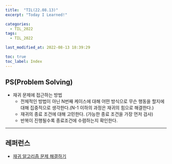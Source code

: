 ```yaml
---
title:  "TIL(22.08.13)"
excerpt: "Today I Learned!"

categories:
  - TIL_2022
tags:
  - TIL_2022

last_modified_at: 2022-08-13 18:39:29

toc: true
toc_label: Index
---
```


## PS(Problem Solving)
- 재귀 문제에 접근하는 방법
  - 전체적인 방법이 아닌 N번째 케이스에 대해 어떤 방식으로 무슨 행동을 할지에 대해 집중적으로 생각한다.(N-1 이하의 과정은 재귀의 힘으로 해결한다.)
  - 재귀의 종료 조건에 대해 고민한다. (가능한 종료 조건을 가장 먼저 검사)
  - 반복이 진행될수록 종료조건에 수렴하는지 확인한다.

---
## 레퍼런스
- [재귀 알고리즘 문제 해결하기](https://siyoon210.tistory.com/58)
























